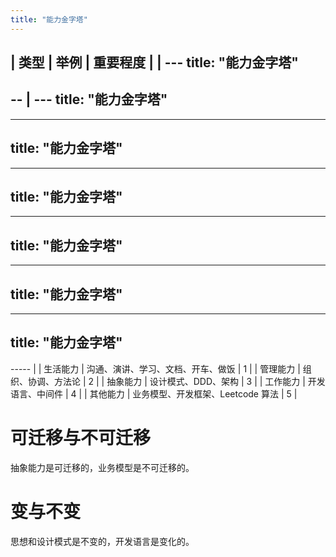 ```yaml
---
title: "能力金字塔"
---
```



| 类型     | 举例                               | 重要程度 |
| ---
title: "能力金字塔"
---
-- | ---
title: "能力金字塔"
---
---
title: "能力金字塔"
---
---
title: "能力金字塔"
---
---
title: "能力金字塔"
---
---
title: "能力金字塔"
---
---
title: "能力金字塔"
---
----- |
| 生活能力 | 沟通、演讲、学习、文档、开车、做饭 | 1        |
| 管理能力 | 组织、协调、方法论                 | 2        |
| 抽象能力 | 设计模式、DDD、架构                | 3        |
| 工作能力 | 开发语言、中间件                   | 4        |
| 其他能力 | 业务模型、开发框架、Leetcode 算法  | 5        |

# 可迁移与不可迁移

抽象能力是可迁移的，业务模型是不可迁移的。

# 变与不变

思想和设计模式是不变的，开发语言是变化的。
